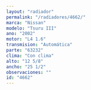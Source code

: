 ```yaml
---
layout: "radiador"
permalink: "/radiadores/4662/"
marca: "Nissan"
modelo: "Tsuru III"
ano: "2002"
motor: "L4 1.6"
transmision: "Automática"
parte: "63232"
clima: "Con clima"
alto: "12 5/8"
ancho: "25 1/2"
observaciones: ""
id: "4662"
---
```


